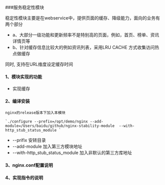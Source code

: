 ###服务稳定性模块

稳定性模块主要是在webservice中，提供页面的缓存、降级能力，面向的业务有两个部分

- a、大部分一级功能和更新频率不是特别高的页面，例如，首页、榜单、资讯详情页等
- b、针对缓存信息比较大的例如资讯列表，采用LRU CACHE 方式收集访问热点做缓存

同时, 支持在URL维度设定缓存时间

#### 1、模块实现的功能
- 实现缓存


#### 2、编译安装
    nginx的release版本下加入本模块

    `./configure --prefix=/opt/demo/nginx --add-module=/Users/baidu/github/nginx-stability-module  --with-http_stub_status_module `

- --prifix 安转目录
- --add-module 加入第三方模块地址
- --with-http_stub_status_module 加入非默认的第三方库地址


#### 3、nginx.conf配置说明


#### 4、实现指令的说明

